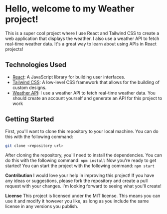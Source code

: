 # Hello, welcome to my Weather project!

This is a super cool project where I use React and Tailwind CSS to create a web application that displays the weather. I also use a weather API to fetch real-time weather data. It's a great way to learn about using APIs in React projects!

## Technologies Used

- [React](https://reactjs.org/): A JavaScript library for building user interfaces.
- [Tailwind CSS](https://tailwindcss.com/): A low-level CSS framework that allows for the building of custom designs.
- [Weather API](https://openweathermap.org): I use a weather API to fetch real-time weather data. You should create an account yourself and generate an API for this project to work

## Getting Started

First, you'll want to clone this repository to your local machine. You can do this with the following command:

```bash
git clone <repository url>
```
After cloning the repository, you'll need to install the dependencies. You can do this with the following command:
```npm install```
Now you're ready to get started! You can start the project with the following command:
```npm start```

**Contribution**
I would love your help in improving this project! If you have any ideas or suggestions, please fork the repository and create a pull request with your changes. I'm looking forward to seeing what you'll create!

**License**
This project is licensed under the MIT license. This means you can use it and modify it however you like, as long as you include the same license in any versions you publish.